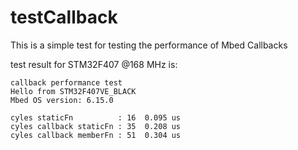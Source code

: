 # testCallback

This is a simple test for testing the performance of Mbed Callbacks

test result for STM32F407 @168 MHz is:

```
callback performance test  
Hello from STM32F407VE_BLACK  
Mbed OS version: 6.15.0  
  
cyles staticFn          : 16  0.095 us  
cyles callback staticFn : 35  0.208 us  
cyles callback memberFn : 51  0.304 us  
```
